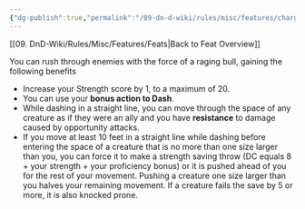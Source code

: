 ```yaml
---
{"dg-publish":true,"permalink":"/09-dn-d-wiki/rules/misc/features/charger/","tags":["feat"]}
---
```


[[09. DnD-Wiki/Rules/Misc/Features/Feats\|Back to Feat Overview]]

You can rush through enemies with the force of a raging bull, gaining the following benefits

- Increase your Strength score by 1, to a maximum of 20.
- You can use your **bonus action to Dash**.
- While dashing in a straight line, you can move through the space of any creature as if they were an ally and you have **resistance** to damage caused by opportunity attacks.
- If you move at least 10 feet in a straight line while dashing before entering the space of a creature that is no more than one size larger than you, you can force it to make a strength saving throw (DC equals 8 + your strength + your proficiency bonus) or it is pushed ahead of you for the rest of your movement. Pushing a creature one size larger than you halves your remaining movement. If a creature fails the save by 5 or more, it is also knocked prone.